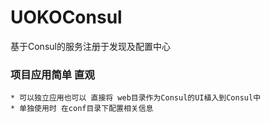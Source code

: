 # UOKOConsul
基于Consul的服务注册于发现及配置中心 


### 项目应用简单 直观
    * 可以独立应用也可以 直接将 web目录作为Consul的UI植入到Consul中
    * 单独使用时 在conf目录下配置相关信息

